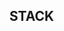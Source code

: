 

## STACK


<a href="https://upload.wikimedia.org/wikipedia/commons/a/a7/React-icon.svg" title="FVCproductions" alt="FVCproductions"></a>

<!-- [![FVCproductions](https://avatars1.githubusercontent.com/u/4284691?v=3&s=200)](http://fvcproductions.com) -->





